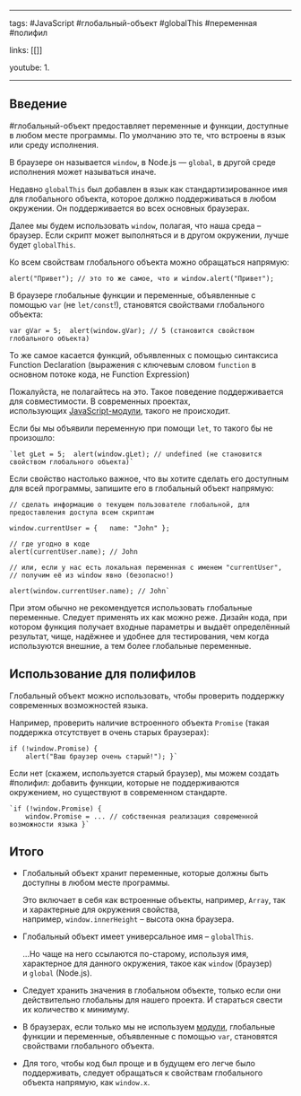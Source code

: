 ____

tags: #JavaScript #глобальный-объект #globalThis #переменная #полифил

links: [[]]

youtube: 
1. 

_____
## Введение

#глобальный-объект предоставляет переменные и функции, доступные в любом месте программы. 
По умолчанию это те, что встроены в язык или среду исполнения.

В браузере он называется `window`, в Node.js — `global`, в другой среде исполнения может называться иначе.

Недавно `globalThis` был добавлен в язык как стандартизированное имя для глобального объекта, которое должно поддерживаться в любом окружении. Он поддерживается во всех основных браузерах.

Далее мы будем использовать `window`, полагая, что наша среда – браузер. Если скрипт может выполняться и в другом окружении, лучше будет `globalThis`.

Ко всем свойствам глобального объекта можно обращаться напрямую:
~~~
alert("Привет"); // это то же самое, что и window.alert("Привет");
~~~

В браузере глобальные функции и переменные, объявленные с помощью `var` (не `let/const`!), становятся свойствами глобального объекта:
~~~
var gVar = 5;  alert(window.gVar); // 5 (становится свойством глобального объекта)
~~~

То же самое касается функций, объявленных с помощью синтаксиса Function Declaration (выражения с ключевым словом `function` в основном потоке кода, не Function Expression)

Пожалуйста, не полагайтесь на это. Такое поведение поддерживается для совместимости. В современных проектах, использующих [JavaScript-модули](https://learn.javascript.ru/modules), такого не происходит.

Если бы мы объявили переменную при помощи `let`, то такого бы не произошло:
~~~
`let gLet = 5;  alert(window.gLet); // undefined (не становится свойством глобального объекта)`
~~~

Если свойство настолько важное, что вы хотите сделать его доступным для всей программы, запишите его в глобальный объект напрямую:
~~~
// сделать информацию о текущем пользователе глобальной, для предоставления доступа всем скриптам 

window.currentUser = {   name: "John" };  

// где угодно в коде 
alert(currentUser.name); // John  

// или, если у нас есть локальная переменная с именем "currentUser", 
// получим её из window явно (безопасно!) 

alert(window.currentUser.name); // John`
~~~

При этом обычно не рекомендуется использовать глобальные переменные. Следует применять их как можно реже. Дизайн кода, при котором функция получает входные параметры и выдаёт определённый результат, чище, надёжнее и удобнее для тестирования, чем когда используются внешние, а тем более глобальные переменные.

## Использование для полифилов

Глобальный объект можно использовать, чтобы проверить поддержку современных возможностей языка.

Например, проверить наличие встроенного объекта `Promise` (такая поддержка отсутствует в очень старых браузерах):
~~~
if (!window.Promise) {   
	alert("Ваш браузер очень старый!"); }`
~~~

Если нет (скажем, используется старый браузер), мы можем создать #полифил: добавить функции, которые не поддерживаются окружением, но существуют в современном стандарте.
~~~
`if (!window.Promise) {   
	window.Promise = ... // собственная реализация современной возможности языка }`
~~~

## Итого

-   Глобальный объект хранит переменные, которые должны быть доступны в любом месте программы.
    
    Это включает в себя как встроенные объекты, например, `Array`, так и характерные для окружения свойства, например, `window.innerHeight` – высота окна браузера.
    
-   Глобальный объект имеет универсальное имя – `globalThis`.
    
    …Но чаще на него ссылаются по-старому, используя имя, характерное для данного окружения, такое как `window` (браузер) и `global` (Node.js).
    
-   Следует хранить значения в глобальном объекте, только если они действительно глобальны для нашего проекта. И стараться свести их количество к минимуму.
    
-   В браузерах, если только мы не используем [модули](https://learn.javascript.ru/modules), глобальные функции и переменные, объявленные с помощью `var`, становятся свойствами глобального объекта.
    
-   Для того, чтобы код был проще и в будущем его легче было поддерживать, следует обращаться к свойствам глобального объекта напрямую, как `window.x`.